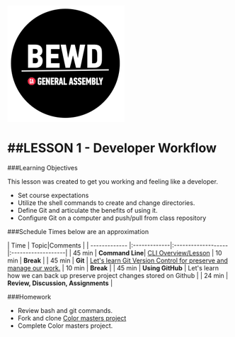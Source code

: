 ![BEWD_Logo](../assets/BEWD_Logo.png)


##LESSON 1 - Developer Workflow
========

###Learning Objectives


This lesson was created to get you working and feeling like a developer.

*	Set course expectations
*	Utilize the shell commands to create and change directories.
*	Define Git and articulate the benefits of using it.
*	Configure Git on a computer and push/pull from class repository


###Schedule
Times below are an approximation

| Time        | Topic|Comments |
| ------------- |:-------------|:-------------------|:-------------------|
| 45 min | __Command Line__| [CLI Overview/Lesson](CLI_Lesson.md)
| 10 min | __Break__ | 
| 45 min | __Git__ | [Let's learn Git Version Control for preserve and manage our work.](Git_Lesson.md)
| 10 min | __Break__ | 
| 45 min | __Using GitHub__ | Let's learn how we can back up preserve project changes stored on Github |
| 24 min | __Review, Discussion, Assignments__ | 


###Homework

*	Review bash and git commands.
* Fork and clone [Color masters project](https://github.com/tdyer/wdi_1_git_lab_colormaster)
* Complete Color masters project.





